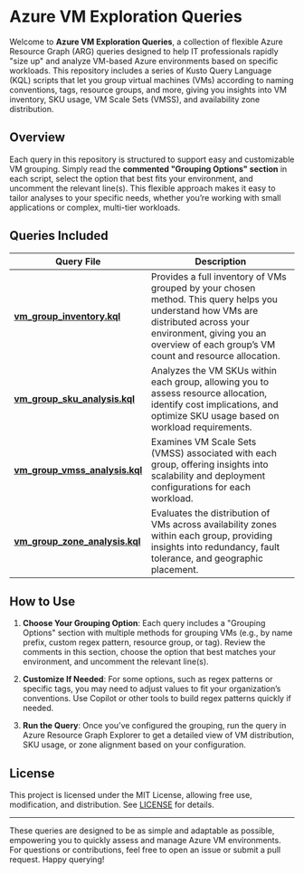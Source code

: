 # Azure VM Exploration Queries

Welcome to **Azure VM Exploration Queries**, a collection of flexible Azure Resource Graph (ARG) queries designed to help IT professionals rapidly "size up" and analyze VM-based Azure environments based on specific workloads. This repository includes a series of Kusto Query Language (KQL) scripts that let you group virtual machines (VMs) according to naming conventions, tags, resource groups, and more, giving you insights into VM inventory, SKU usage, VM Scale Sets (VMSS), and availability zone distribution.

## Overview

Each query in this repository is structured to support easy and customizable VM grouping. Simply read the **commented "Grouping Options" section** in each script, select the option that best fits your environment, and uncomment the relevant line(s). This flexible approach makes it easy to tailor analyses to your specific needs, whether you’re working with small applications or complex, multi-tier workloads.

## Queries Included

| Query File                 | Description                                                                                                                                                   |
|----------------------------|---------------------------------------------------------------------------------------------------------------------------------------------------------------|
| [**vm_group_inventory.kql**](vm_group_inventory.kql) | Provides a full inventory of VMs grouped by your chosen method. This query helps you understand how VMs are distributed across your environment, giving you an overview of each group’s VM count and resource allocation. |
| [**vm_group_sku_analysis.kql**](vm_group_sku_analysis.kql) | Analyzes the VM SKUs within each group, allowing you to assess resource allocation, identify cost implications, and optimize SKU usage based on workload requirements. |
| [**vm_group_vmss_analysis.kql**](vm_group_vmss_analysis.kql) | Examines VM Scale Sets (VMSS) associated with each group, offering insights into scalability and deployment configurations for each workload. |
| [**vm_group_zone_analysis.kql**](vm_group_zone_analysis.kql) | Evaluates the distribution of VMs across availability zones within each group, providing insights into redundancy, fault tolerance, and geographic placement. |

## How to Use

1. **Choose Your Grouping Option**: Each query includes a "Grouping Options" section with multiple methods for grouping VMs (e.g., by name prefix, custom regex pattern, resource group, or tag). Review the comments in this section, choose the option that best matches your environment, and uncomment the relevant line(s).
  
2. **Customize If Needed**: For some options, such as regex patterns or specific tags, you may need to adjust values to fit your organization’s conventions. Use Copilot or other tools to build regex patterns quickly if needed.

3. **Run the Query**: Once you’ve configured the grouping, run the query in Azure Resource Graph Explorer to get a detailed view of VM distribution, SKU usage, or zone alignment based on your configuration.

## License

This project is licensed under the MIT License, allowing free use, modification, and distribution. See [LICENSE](./LICENSE) for details.

---

These queries are designed to be as simple and adaptable as possible, empowering you to quickly assess and manage Azure VM environments. For questions or contributions, feel free to open an issue or submit a pull request. Happy querying!
